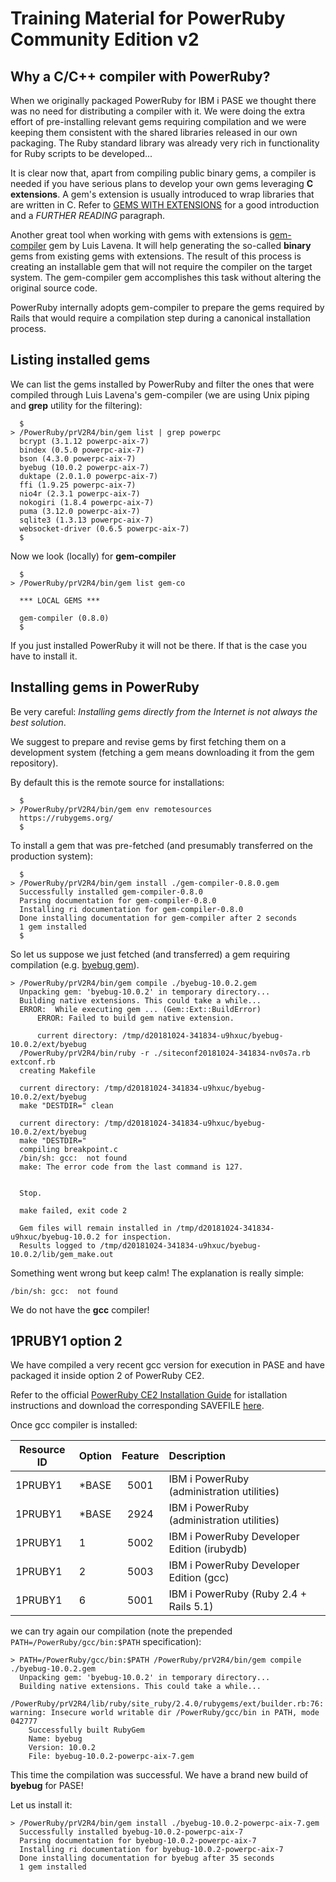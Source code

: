# Training Material for PowerRuby Community Edition v2

## Why a C/C++ compiler with PowerRuby?

When we originally packaged PowerRuby for IBM i PASE we thought there was no need for distributing a compiler with it. We were doing the extra effort of pre-installing relevant gems requiring compilation and we were keeping them  consistent with the shared libraries released in our own packaging. The Ruby standard library was already very rich in functionality for Ruby scripts to be developed...

It is clear now that, apart from compiling public binary gems, a compiler is needed if you have serious plans to develop your own gems leveraging  **C extensions**. 
A gem's extension is usually introduced to wrap libraries that are written in C. Refer to [GEMS WITH EXTENSIONS](https://guides.rubygems.org/gems-with-extensions/) for a good introduction and a *FURTHER READING* paragraph.

Another great tool when working with gems with extensions is [gem-compiler](https://rubygems.org/gems/gem-compiler/versions/0.8.0) gem by Luis Lavena. It will help generating the so-called **binary** gems from existing gems with extensions. 
The result of this process is creating an installable gem that will not require the compiler on the target system. The gem-compiler gem accomplishes  this task without altering the original source code. 

PowerRuby internally adopts gem-compiler to prepare the gems required by Rails that would require a compilation step during a canonical installation process. 


## Listing installed gems

We can list the gems installed by PowerRuby and filter the ones that were compiled through Luis Lavena's gem-compiler (we are using Unix piping and **grep** utility for the filtering):

```console
  $                                                                                                      
> /PowerRuby/prV2R4/bin/gem list | grep powerpc                                                          
  bcrypt (3.1.12 powerpc-aix-7)                                                                          
  bindex (0.5.0 powerpc-aix-7)                                                                           
  bson (4.3.0 powerpc-aix-7)                                                                             
  byebug (10.0.2 powerpc-aix-7)                                                                          
  duktape (2.0.1.0 powerpc-aix-7)                                                                        
  ffi (1.9.25 powerpc-aix-7)                                                                             
  nio4r (2.3.1 powerpc-aix-7)                                                                            
  nokogiri (1.8.4 powerpc-aix-7)                                                                         
  puma (3.12.0 powerpc-aix-7)                                                                            
  sqlite3 (1.3.13 powerpc-aix-7)                                                                         
  websocket-driver (0.6.5 powerpc-aix-7)                                                                 
  $                                                                                                      
```

Now we look (locally) for **gem-compiler** 

```console    
  $                                                                                                       
> /PowerRuby/prV2R4/bin/gem list gem-co                                                                   
                                                                                                          
  *** LOCAL GEMS ***                                                                                      
                                                                                                          
  gem-compiler (0.8.0)                                                                                    
  $  
```

If you just installed PowerRuby it will not be there. If that is the case you have to install it.

## Installing gems in PowerRuby

Be very careful: *Installing gems directly from the Internet is not always the best solution*. 

We suggest to prepare and revise gems by first fetching them on a development system (fetching a gem means downloading it from the gem repository). 

By default this is the remote source for installations:

```console
  $                                             
> /PowerRuby/prV2R4/bin/gem env remotesources   
  https://rubygems.org/                         
  $                                             
```

To install a gem that was pre-fetched (and presumably transferred on the production system):

```console
  $
> /PowerRuby/prV2R4/bin/gem install ./gem-compiler-0.8.0.gem 
  Successfully installed gem-compiler-0.8.0
  Parsing documentation for gem-compiler-0.8.0
  Installing ri documentation for gem-compiler-0.8.0
  Done installing documentation for gem-compiler after 2 seconds
  1 gem installed
  $
```

So let us suppose we just fetched (and transferred) a gem requiring compilation (e.g. [byebug gem](https://rubygems.org/gems/byebug)).                                                                                                  

```console
> /PowerRuby/prV2R4/bin/gem compile ./byebug-10.0.2.gem                  
  Unpacking gem: 'byebug-10.0.2' in temporary directory...
  Building native extensions. This could take a while...
  ERROR:  While executing gem ... (Gem::Ext::BuildError)
      ERROR: Failed to build gem native extension.

      current directory: /tmp/d20181024-341834-u9hxuc/byebug-10.0.2/ext/byebug
  /PowerRuby/prV2R4/bin/ruby -r ./siteconf20181024-341834-nv0s7a.rb extconf.rb
  creating Makefile

  current directory: /tmp/d20181024-341834-u9hxuc/byebug-10.0.2/ext/byebug
  make "DESTDIR=" clean

  current directory: /tmp/d20181024-341834-u9hxuc/byebug-10.0.2/ext/byebug
  make "DESTDIR="
  compiling breakpoint.c
  /bin/sh: gcc:  not found
  make: The error code from the last command is 127.


  Stop.

  make failed, exit code 2

  Gem files will remain installed in /tmp/d20181024-341834-u9hxuc/byebug-10.0.2 for inspection.
  Results logged to /tmp/d20181024-341834-u9hxuc/byebug-10.0.2/lib/gem_make.out
```

Something went wrong but keep calm! The explanation is really simple:

`/bin/sh: gcc:  not found`

We do not have the **gcc** compiler!

## 1PRUBY1 option 2

We have compiled a very recent gcc version for execution in PASE and have packaged it inside option 2 of PowerRuby CE2.

Refer to the official [PowerRuby CE2 Installation Guide](https://github.com/PowerRuby/DE_train_01/blob/master/README.md) for istallation instructions and download the corresponding SAVEFILE [here]().

Once gcc compiler is installed:

| Resource ID | Option | Feature | Description                                    | 
| ----------- |:------ |:-------:|:---------------------------------------------- |   
|   1PRUBY1   |  *BASE |   5001  |  IBM i PowerRuby (administration utilities)    | 
|   1PRUBY1   |  *BASE |   2924  |  IBM i PowerRuby (administration utilities)    |
|   1PRUBY1   |  1     |   5002  |  IBM i PowerRuby Developer Edition (irubydb)   |
|   1PRUBY1   |  2     |   5003  |  IBM i PowerRuby Developer Edition (gcc)       |
|   1PRUBY1   |  6     |   5001  |  IBM i PowerRuby (Ruby 2.4 + Rails 5.1)        |


we can try again our compilation (note the prepended `PATH=/PowerRuby/gcc/bin:$PATH` specification): 

```console
> PATH=/PowerRuby/gcc/bin:$PATH /PowerRuby/prV2R4/bin/gem compile ./byebug-10.0.2.gem                  
  Unpacking gem: 'byebug-10.0.2' in temporary directory...
  Building native extensions. This could take a while...
   /PowerRuby/prV2R4/lib/ruby/site_ruby/2.4.0/rubygems/ext/builder.rb:76: warning: Insecure world writable dir /PowerRuby/gcc/bin in PATH, mode 042777
    Successfully built RubyGem
    Name: byebug
    Version: 10.0.2
    File: byebug-10.0.2-powerpc-aix-7.gem
```

This time the compilation was successful. We have a brand new build of **byebug** for PASE!

Let us install it:

```console
> /PowerRuby/prV2R4/bin/gem install ./byebug-10.0.2-powerpc-aix-7.gem
  Successfully installed byebug-10.0.2-powerpc-aix-7
  Parsing documentation for byebug-10.0.2-powerpc-aix-7
  Installing ri documentation for byebug-10.0.2-powerpc-aix-7
  Done installing documentation for byebug after 35 seconds
  1 gem installed
```
 
